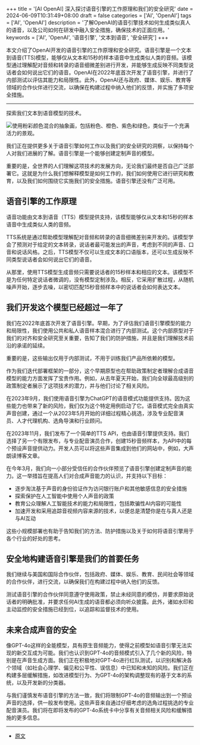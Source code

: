 +++
title = '[AI OpenAI] 深入探讨语音引擎的工作原理和我们的安全研究'
date = 2024-06-09T10:31:49+08:00
draft = false
categories = ['AI', 'OpenAI']
tags = ['AI', 'OpenAI']
description = '了解OpenAI的语音引擎技术如何生成类似真人的语音，以及公司如何在研发中融入安全措施，确保技术的正面应用。'
keywords = ['AI', 'OpenAI', '语音引擎', '文本到语音', '安全研究']
+++

本文介绍了OpenAI开发的语音引擎的工作原理和安全研究。语音引擎是一个文本到语音(TTS)模型，能够仅从文本和15秒的样本语音中生成类似人类的音频。该模型通过理解配对音频和转录的语音细微差别进行开发，并能够生成反映不同类型说话者会如何说出它们的语音。OpenAI在2022年底首次开发了语音引擎，并进行了内部测试以评估其能力和局限性。此外，OpenAI还与政府、媒体、娱乐、教育等领域的合作伙伴进行交流，以确保在构建过程中纳入他们的反馈，并实施了多项安全措施。

---

探索我们文本到语音模型的技术。

![使用粉彩颜色混合的抽象画，包括粉色、橙色、紫色和绿色，类似于一个充满活力的景观。](https://images.ctfassets.net/kftzwdyauwt9/1F9YYY34lTeNq289xLAF6G/097bda3f5ef7b71943baada651f4b09f/abstract-pastel.jpg?w=1920&q=90&fm=webp)

我们正在提供更多关于语音引擎如何工作以及我们的安全研究的洞察，以保持每个人对我们进展的了解。语音引擎是一个能够创建定制声音的模型。

重要的是，全世界的人们理解这项技术的发展方向，无论我们最终是否自己广泛部署它。这就是为什么我们想解释模型是如何工作的，我们如何使用它进行研究和教育，以及我们如何围绕它实施我们的安全措施。语音引擎还没有广泛可用。

## 语音引擎的工作原理
语音功能由文本到语音（TTS）模型提供支持，该模型能够仅从文本和15秒的样本语音中生成类似人类的音频。

TTS系统是通过帮助模型理解配对音频和转录的语音细微差别来开发的。该模型学会了预测对于给定的文本转录，说话者最可能发出的声音，考虑到不同的声音、口音和说话风格。之后，TTS模型不仅可以生成文本的口语版本，还可以生成反映不同类型说话者会如何说出它们的语音。

从那里，使用TTS模型生成音频只需要说话者的15秒样本和相应的文本。该模型不是为任何特定说话者微调的，没有模型定制涉及。相反，它采用扩散过程，从随机噪声开始，逐步去噪，以密切匹配15秒音频样本中的说话者会如何表达文本。

## 我们开发这个模型已经超过一年了
我们在2022年底首次开发了语音引擎。早期，为了评估我们语音引擎模型的能力和局限性，我们使用公共和私人语音样本混合进行了内部测试。这个内部原型对于我们的对齐和安全研究至关重要，告知了我们的防护措施，并且是我们理解技术前沿的承诺的延续。

重要的是，这些输出仅用于内部测试，不用于训练我们产品所依赖的模型。

作为我们迭代部署框架的一部分，这个早期原型也在帮助政策制定者理解合成语音模型的能力方面发挥了宝贵作用。例如，从去年夏天开始，我们向全球最高级别的政策制定者展示了这项技术的潜力，并与他们讨论了相关风险。

在2023年9月，我们使用语音引擎为ChatGPT的语音模式功能提供支持。因为这些能力也带来了新的风险，我们仅为这个特定用例启动了它。语音模式完全由真实声音创建，通过一个从2023年5月开始的详细过程精心挑选，涉及专业配音演员、人才代理机构、选角导演和行业顾问。

在2023年11月，我们发布了一个简单的TTS API，也由语音引擎提供支持。我们选择了另一个有限发布，与专业配音演员合作，创建15秒音频样本，为API中的每个预设声音提供动力。开发人员可以将这些声音集成到他们的网站中，例如，大声朗读博客文章。

在今年3月，我们向一小部分受信任的合作伙伴预览了语音引擎创建定制声音的能力。这一举措旨在提高人们对合成声音能力的认识，并支持以下目标：

- 逐步淘汰基于声音的身份验证作为访问银行账户和其他敏感信息的安全措施
- 探索保护在人工智能中使用个人声音的政策
- 教育公众理解人工智能技术的能力和局限性，包括欺骗性AI内容的可能性
- 加速开发和采用追踪音视频内容来源的技术，以便总是清楚你是在与真人还是与AI互动

这些小规模部署也有助于告知我们的方法、防护措施以及关于如何将语音引擎用于各个行业的好处的思考。

## 安全地构建语音引擎是我们的首要任务
我们继续与美国和国际合作伙伴，包括政府、媒体、娱乐、教育、民间社会等领域的合作伙伴，进行交流，以确保我们在构建过程中纳入他们的反馈。

测试语音引擎的合作伙伴同意遵守使用政策，禁止未经同意的模仿，并要求原始说话者的明确批准，并要求任何AI生成的语音都必须向听众披露。此外，诸如水印和主动监控的安全措施已经到位，以追踪和监督技术的使用。

## 未来合成声音的安全
像GPT-4o这样的全能模型，具有原生音频能力，使得之前模型如语音引擎无法实现的新交互成为可能。我们也认识到GPT-4o的音频模式引入了几个新的风险，特别是在声音生成方面。我们正在积极地对GPT-4o进行红队测试，以识别和解决各个领域（如社会心理学、偏见和公平性、误信息）中已知和未知的风险。我们正在构建多层缓解措施，如改进模型行为、为GPT-4o的架构调整现有的基于文本的系统，以及开发新的分类器。

与我们谨慎发布语音引擎的方法一致，我们将限制GPT-4o的音频输出到一个预设声音的选择，供一般发布使用。这些声音来自通过仔细考虑的选角过程挑选的专业配音演员。我们将在即将发布的GPT-4o系统卡中分享有关音频相关风险和缓解措施的更多信息。

---

- [原文](https://openai.com/index/expanding-on-how-voice-engine-works-and-our-safety-research/)
<!-- - [AI 博客 - 从零开始学AI](...) -->
<!-- - [公众号 - 从零开始学AI](...) -->
<!-- - [CSDN - 从零开始学AI](...) -->
<!-- - [掘金 - 从零开始学AI](...) -->
<!-- - [知乎 - 从零开始学AI](...) -->
<!-- - [阿里云 - 从零开始学AI](...) -->
<!-- - [腾讯云 - 从零开始学AI](...) -->
